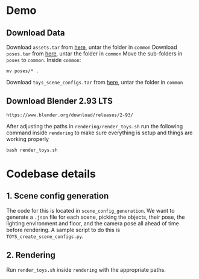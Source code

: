 # Demo
## Download Data

Download `assets.tar` from [here](https://www.dropbox.com/s/ah0obh8an0jgdr8/assets.tar?dl=0), untar the folder in `common`
Download `poses.tar` from [here](https://www.dropbox.com/s/mkrfnfm9vz5d6i8/poses.tar?dl=0), untar the folder in `common`
Move the sub-folders in `poses` to `common`. Inside `common`:
```
mv poses/* .
```
Download `toys_scene_configs.tar` from [here](https://www.dropbox.com/s/kbdib7kmcbihao9/toys_scene_configs.tar?dl=0), untar the folder in `common`

## Download Blender 2.93 LTS

```
https://www.blender.org/download/releases/2-93/
```

After adjusting the paths in `rendering/render_toys.sh` run the following command inside `rendering` to make sure everything is setup and things are working properly
```
bash render_toys.sh
```

# Codebase details
## 1. Scene config generation
The code for this is located in `scene_config_generation`. We want to generate a `.json` file for each scene, picking the objects, their pose, the lighting environment and floor, and the camera pose all ahead of time before rendering. A sample script to do this is `TOYS_create_scene_configs.py`.
## 2. Rendering
Run `render_toys.sh` inside `rendering` with the appropriate paths. 
